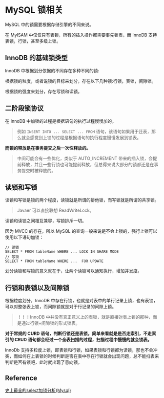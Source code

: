 # MySQL 锁相关



MySQL 中的锁需要根据存储引擎的不同来说。

在 MyISAM 中仅仅只有表锁，所有的插入操作都需要事先锁表，而 InnoDB 支持表锁，行锁，甚至多级上锁。





## InnoDB 的基础锁类型

InnoDB 中根据划分依据的不同存在多种不同的锁:

根据锁的粒度，或者说锁的目标来划分，存在以下几种锁:行锁，表锁，间隙锁。

根据锁的强度来划分，存在写锁和读锁。





## 二阶段锁协议

在 InnoDB 中加锁的过程是根据语句的执行过程慢慢加的。

> 例如 `INSERT INTO ... SELECT ... FROM` 语句，该语句如果用于迁表，那么就会感觉到上锁的过程是根据语句的执行程度慢慢发展到锁表。

**而锁的释放是在事务提交之后一次性释放的。**

> 中间可能会有一些优化，类似于 AUTO_INCREMENT 带来的插入锁，会提前释放，并且一些行锁也可能提前释放，但总得来说大部分的锁都还是在事务提交时被释放的。



##  读锁和写锁

读锁和写锁是锁的两个程度，读锁就是所谓的排他锁，而写锁就是所谓的共享锁。

> Javaer 可以直接联想 ReadWriteLock。

读锁和读锁之间相互兼容，写锁排斥一切。

因为 MVCC 的存在，所以 MySQL 的查询一般来说是不会上锁的，强行上锁可以使用以下语句加锁：

```mysql
// 读锁
SELECT * FROM tableName WHERE ... LOCK IN SHARE MODE
// 写锁
SELECT * FROM tableName WHERE ...  FOR UPDATE
```

划分读锁和写锁的意义就在于，让两个读锁可以通知执行，增加并发度。



## 行锁和表锁以及间隙锁

根据粒度划分，InnoDB 中存在行锁，也就是对表中的单行记录上锁，也有表锁，可以对整张表上锁，而间隙锁就是对于行记录的间隙上锁。

> ！！！InnoDB 中并没有真正意义上的表锁，就是直接对表上锁的那种，而是通过行锁+间隙锁的形式锁表。

**对于常规的 CURD 语句，判断行锁还是表锁，简单来看就是是否走索引，不走索引的 CRUD 语句都会经过一个全表扫描的过程，扫描过程中慢慢的就会锁表。**



InnoDb 支持多粒度上锁，即表锁和行锁，如果表锁和行锁都为读锁，那也不会冲突，而如何在上表锁的时候判断是否在表中存在行锁就会出现问题，总不能扫表来判断是否有锁吧，此时就出现了意向锁。







## Reference

[史上最全的select加锁分析(Mysql)](https://www.cnblogs.com/rjzheng/p/9950951.html)

